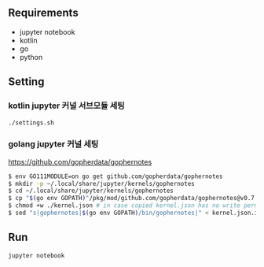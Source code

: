## Requirements

- jupyter notebook
- kotlin
- go
- python

## Setting

### kotlin jupyter 커널 서브모듈 세팅

```bash
./settings.sh
```

### golang jupyter 커널 세팅

https://github.com/gopherdata/gophernotes

```bash
$ env GO111MODULE=on go get github.com/gopherdata/gophernotes
$ mkdir -p ~/.local/share/jupyter/kernels/gophernotes
$ cd ~/.local/share/jupyter/kernels/gophernotes
$ cp "$(go env GOPATH)"/pkg/mod/github.com/gopherdata/gophernotes@v0.7.1/kernel/*  "."
$ chmod +w ./kernel.json # in case copied kernel.json has no write permission
$ sed "s|gophernotes|$(go env GOPATH)/bin/gophernotes|" < kernel.json.in > kernel.json
```

## Run

```bash
jupyter notebook
```
